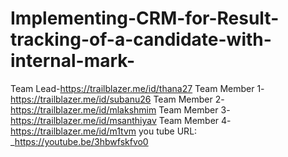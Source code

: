 # Implementing-CRM-for-Result-tracking-of-a-candidate-with-internal-mark-
Team Lead-https://trailblazer.me/id/thana27
Team Member 1-https://trailblazer.me/id/subanu26
Team Member 2-https://trailblazer.me/id/mlakshmim
Team Member 3-https://trailblazer.me/id/msanthiyav
Team Member 4-https://trailblazer.me/id/m1tvm
you tube URL: _https://youtube.be/3hbwfskfvo0
